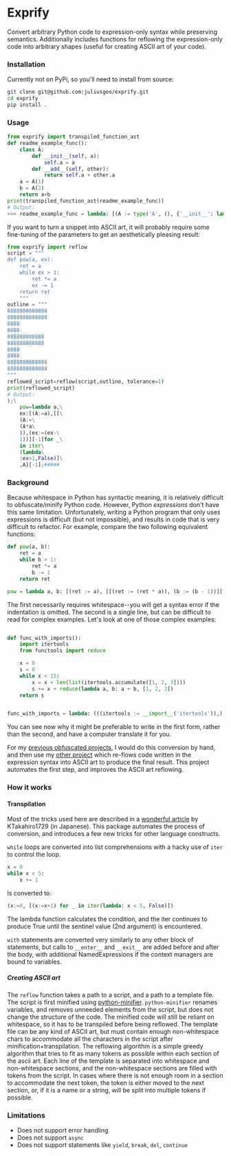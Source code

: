 # Exprify

Convert arbitrary Python code to expression-only syntax while preserving semantics.
Additionally includes functions for reflowing the expression-only code into arbitrary shapes (useful for creating ASCII art of your code).

### Installation
Currently not on PyPi, so you'll need to install from source:
```bash
git clone git@github.com:juliusgeo/exprify.git
cd exprify
pip install .
```

### Usage

```python
from exprify import transpiled_function_ast
def readme_example_func():
    class A:
        def __init__(self, a):
            self.a = a
        def __add__(self, other):
            return self.a + other.a
    a = A(1)
    b = A(2)
    return a+b
print(transpiled_function_ast(readme_example_func))
# Output:
>>> readme_example_func = lambda: [(A := type('A', (), {'__init__': lambda self, a: setattr(self, 'a', a), '__add__': lambda self, other: self.a + other.a})), (a := A(1)), (b := A(2)), a + b][-1]
```
If you want to turn a snippet into ASCII art, it will probably require some fine-tuning of the parameters to get an aesthetically pleasing result:

```python
from exprify import reflow
script = """
def pow(a, ex):
    ret = a
    while ex > 1:
        ret *= a
        ex -= 1
    return ret
    """
outline = """
8888888888888
8888888888888
8888
8888
888888888888
888888888888
8888
8888
8888888888888
8888888888888
"""
reflowed_script=reflow(script,outline, tolerance=1)
print(reflowed_script)
# Output:
);\
    pow=lambda a,\
    ex:[(A:=a),[[\
    (A:=\
    (A*a\
    )),(ex:=(ex-\
    1))][-1]for _\
    in iter\
    (lambda\
    :ex>1,False)]\
    ,A][-1];#####
```
### Background

Because whitespace in Python has syntactic meaning, it is relatively difficult to obfuscate/minify Python code.
However, Python *expressions* don't have this same limitation. Unfortunately, writing a Python program that only uses expressions
is difficult (but not impossible), and results in code that is very difficult to refactor.
For example, compare the two following equivalent functions:
```python
def pow(a, b):
    ret = a
    while b > 1:
        ret *= a
        b -= 1
    return ret

pow = lambda a, b: [(ret := a), [[(ret := (ret * a)), (b := (b - 1))][-1] for _ in iter(lambda: b > 1, False)], ret][-1]
```
The first necessarily requires whitespace--you will get a syntax error if the indentation is omitted. The second is a single line,
but can be difficult to read for complex examples. Let's look at one of those complex examples:
```python

def func_with_imports():
    import itertools
    from functools import reduce

    x = 0
    s = 0
    while x < 15:
        x = x + len(list(itertools.accumulate([1, 2, 3])))
        s += x + reduce(lambda a, b: a + b, [1, 2, 3])
    return s


func_with_imports = lambda: (((itertools := __import__('itertools')),), ((reduce := getattr(__import__('functools'), 'reduce')),), (x := 0), (s := 0), [((x := (x + len(list(itertools.accumulate([1, 2, 3]))))), (s := (s + (x + reduce(lambda a, b: a + b, [1, 2, 3])))))[-1] for _ in iter(lambda: x < 15, False)], s)[-1]

```
You can see now why it might be preferable to write in the first form, rather than the second, and have a computer translate it for you.

For my [previous obfuscated projects](https://gist.github.com/juliusgeo/0eb005a67f4b772b2b2b8ef54e00b509), I would do this conversion by hand, and then
use my [other project](https://github.com/juliusgeo/pyflate) which re-flows code written in the expression syntax into ASCII art to produce the final result.
This project automates the first step, and improves the ASCII art reflowing.


### How it works

#### Transpilation

Most of the tricks used here are described in a [wonderful article](https://qiita.com/KTakahiro1729/items/c9cb757473de50652374) by KTakahiro1729 (in Japanese).
This package automates the process of conversion, and introduces a few new tricks for other language constructs.

`while` loops are converted into list comprehensions with a hacky use of `iter` to control the loop.
```python
x = 0
while x < 5:
    x += 1
```
Is converted to:
```python
(x:=0, [(x:=x+1) for _ in iter(lambda: x < 5, False)])
```
The lambda function calculates the condition, and the iter continues to produce True until the sentinel value (2nd argument) is encountered.

`with` statements are converted very similarly to any other block of statements, but calls to `__enter__` and `__exit__` are added before and after the body, with additional NamedExpressions if the context managers are bound to variables.

##### Creating ASCII art

The `reflow` function takes a path to a script, and a path to a template file.
The script is first minified using [python-minifier](https://github.com/dflook/python-minifier). `python-minifier` renames
variables, and removes unneeded elements from the script, but does not change the structure of the code.
The minified code will still be reliant on whitespace, so it has to be transpiled before being reflowed.
The template file can be any kind of ASCII art, but must contain enough non-whitespace chars
to accommodate all the characters in the script after minification+transpilation.
The reflowing algorithm is a simple greedy algorithm that tries to fit as many tokens as possible within each section of the ascii art.
Each line of the template is separated into whitespace and non-whitespace sections, and the non-whitespace sections are filled with tokens from the script.
In cases where there is not enough room in a section to accommodate the next token, the token is either moved to the next section, or, if it is a name or a string, will be split into multiple tokens if possible.


### Limitations

- Does not support error handling
- Does not support `async`
- Does not support statements like `yield`, `break`, `del`, `continue`
